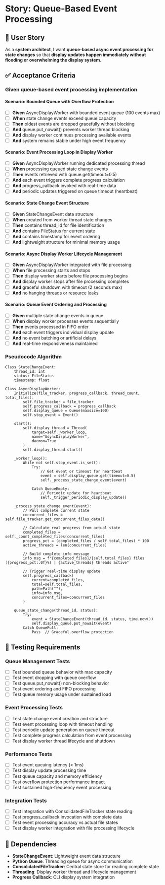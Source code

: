 # Story: Queue-Based Event Processing

## 📖 User Story

As a **system architect**, I want **queue-based async event processing for state changes** so that **display updates happen immediately without flooding or overwhelming the display system**.

## ✅ Acceptance Criteria

### Given queue-based event processing implementation

#### Scenario: Bounded Queue with Overflow Protection
- [ ] **Given** AsyncDisplayWorker with bounded event queue (100 events max)
- [ ] **When** state change events exceed queue capacity
- [ ] **Then** oldest events are dropped gracefully without blocking
- [ ] **And** queue.put_nowait() prevents worker thread blocking
- [ ] **And** display worker continues processing available events
- [ ] **And** system remains stable under high event frequency

#### Scenario: Event Processing Loop in Display Worker
- [ ] **Given** AsyncDisplayWorker running dedicated processing thread
- [ ] **When** processing queued state change events
- [ ] **Then** events retrieved with queue.get(timeout=0.5) 
- [ ] **And** each event triggers complete progress calculation
- [ ] **And** progress_callback invoked with real-time data
- [ ] **And** periodic updates triggered on queue timeout (heartbeat)

#### Scenario: State Change Event Structure
- [ ] **Given** StateChangeEvent data structure
- [ ] **When** created from worker thread state changes
- [ ] **Then** contains thread_id for file identification
- [ ] **And** contains FileStatus for current state
- [ ] **And** contains timestamp for event ordering
- [ ] **And** lightweight structure for minimal memory usage

#### Scenario: Async Display Worker Lifecycle Management
- [ ] **Given** AsyncDisplayWorker integrated with file processing
- [ ] **When** file processing starts and stops
- [ ] **Then** display worker starts before file processing begins
- [ ] **And** display worker stops after file processing completes
- [ ] **And** graceful shutdown with timeout (2 seconds max)
- [ ] **And** no hanging threads or resource leaks

#### Scenario: Queue Event Ordering and Processing
- [ ] **Given** multiple state change events in queue
- [ ] **When** display worker processes events sequentially
- [ ] **Then** events processed in FIFO order
- [ ] **And** each event triggers individual display update
- [ ] **And** no event batching or artificial delays
- [ ] **And** real-time responsiveness maintained

### Pseudocode Algorithm

```
Class StateChangeEvent:
    thread_id: int
    status: FileStatus  
    timestamp: float
    
Class AsyncDisplayWorker:
    Initialize(file_tracker, progress_callback, thread_count, total_files):
        self.file_tracker = file_tracker
        self.progress_callback = progress_callback
        self.display_queue = Queue(maxsize=100)
        self.stop_event = Event()
        
    start():
        self.display_thread = Thread(
            target=self._worker_loop,
            name="AsyncDisplayWorker", 
            daemon=True
        )
        self.display_thread.start()
        
    _worker_loop():
        While not self.stop_event.is_set():
            Try:
                // Get event or timeout for heartbeat
                event = self.display_queue.get(timeout=0.5)
                self._process_state_change_event(event)
                
            Catch QueueEmpty:
                // Periodic update for heartbeat
                self._trigger_periodic_display_update()
                
    _process_state_change_event(event):
        // Pull complete current state
        concurrent_files = self.file_tracker.get_concurrent_files_data()
        
        // Calculate real progress from actual state
        completed_files = self._count_completed_files(concurrent_files)
        progress_pct = (completed_files / self.total_files) * 100
        active_threads = len(concurrent_files)
        
        // Build complete info message
        info_msg = f"{completed_files}/{self.total_files} files ({progress_pct:.0f}%) | {active_threads} threads active"
        
        // Trigger real-time display update
        self.progress_callback(
            current=completed_files,
            total=self.total_files,
            path=Path(""),
            info=info_msg,
            concurrent_files=concurrent_files
        )
        
    queue_state_change(thread_id, status):
        Try:
            event = StateChangeEvent(thread_id, status, time.now())
            self.display_queue.put_nowait(event)
        Catch QueueFull:
            Pass  // Graceful overflow protection
```

## 🧪 Testing Requirements

### Queue Management Tests
- [ ] Test bounded queue behavior with max capacity
- [ ] Test event dropping with queue overflow
- [ ] Test queue.put_nowait() non-blocking behavior
- [ ] Test event ordering and FIFO processing
- [ ] Test queue memory usage under sustained load

### Event Processing Tests
- [ ] Test state change event creation and structure
- [ ] Test event processing loop with timeout handling
- [ ] Test periodic update generation on queue timeout
- [ ] Test complete progress calculation from event processing
- [ ] Test display worker thread lifecycle and shutdown

### Performance Tests
- [ ] Test event queuing latency (< 1ms)
- [ ] Test display update processing time
- [ ] Test queue capacity and memory efficiency  
- [ ] Test overflow protection performance impact
- [ ] Test sustained high-frequency event processing

### Integration Tests
- [ ] Test integration with ConsolidatedFileTracker state reading
- [ ] Test progress_callback invocation with complete data
- [ ] Test event processing accuracy vs actual file states
- [ ] Test display worker integration with file processing lifecycle

## 🔗 Dependencies

- **StateChangeEvent**: Lightweight event data structure
- **Python Queue**: Threading queue for async communication
- **ConsolidatedFileTracker**: Central state store for reading complete state
- **Threading**: Display worker thread and lifecycle management
- **Progress Callback**: CLI display system integration
